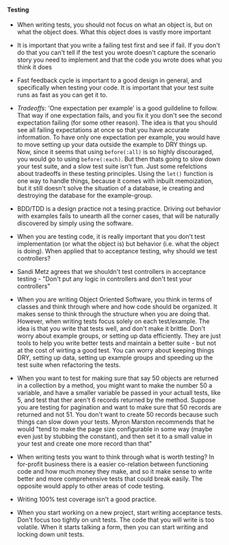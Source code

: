 #### Testing

- When writing tests, you should not focus on what an object is, but on what the object does. What this object does is vastly more important

- It is important that you write a failing test first and see if fail. If you don't do that you can't tell if the test you wrote doesn't capture the scenario story you need to implement and that the code you wrote does what you think it does

- Fast feedback cycle is important to a good design in general, and specifically when testing your code. It is important that your test suite runs as fast as you can get it to. 

- *Tradeoffs:* 'One expectation per example' is a good guildeline to follow. That way if one expectation fails, and you fix it you don't see the second expectation failing (for some other reason). The idea is that you should see all failing expectations at once so that you have accurate information. To have only one expectation per example, you would have to move setting up your data outside the example to DRY things up. Now, since it seems that using `before(:all)` is so highly discouraged, you would go to using `before(:each)`. But then thats going to slow down your test suite, and a slow test suite isn't fun. Just some refelctions about tradeoffs in these testing principles. Using the `let()` function is one way to handle things, because it comes with inbuilt memoization, but it still doesn't solve the situation of a database, ie creating and destroying the database for the example-group.

- BDD/TDD is a design practice not a tesing practice. Driving out behavior with examples fails to unearth all the corner cases, that will be naturally discovered by simply using the software. 

- When you are testing code, it is really important that you don't test implementation (or what the object is) but behavior (i.e. what the object is doing). When applied that to acceptance testing, why should we test controllers?  

- Sandi Metz agrees that we shouldn't test controllers in acceptance testing - "Don't put any logic in controllers and don't test your controllers" 

- When you are writing Object Oriented Software, you think in terms of classes and think through where and how code should be organized. It makes sense to think through the structure when you are doing that. However, when writing tests focus solely on each test/example. The idea is that you write that tests well, and don't make it brittle. Don't worry about example groups, or setting up data efficiently. They are just tools to help you write better tests and maintain a better suite - but not at the cost of wirting a good test. You can worry about keeping things DRY, setting up data, setting up example groups and speeding up the test suite when refactoring the tests.  

- When you want to test for making sure that say 50 objects are returned in a collection by a method, you might want to make the number 50 a variable, and have a smaller variable be passed in your actuall tests, like 5, and test that ther aren't 6 records returned by the method. Suppose you are testing for pagination and want to make sure that 50 records are returned and not 51. You don't want to create 50 records because such things can slow down your tests. Myron Marston recommends that he would "tend to make the page size configurable in some way (maybe even just by stubbing the constant), and then set it to a small value in your test and create one more record than that"

- When writing tests you want to think through what is worth testing? In for-profit business there is a easier co-relation between functioning code and how much money they make, and so it make sense to write better and more comprehensive tests that could break easily. The opposite would apply to other areas of code testing. 

- Writing 100% test coverage isn't a good practice. 

- When you start working on a new project, start writing acceptance tests. Don't focus too tightly on unit tests. The code that you will write is too volatile. When it starts talking a form, then you can start writing and locking down unit tests. 
